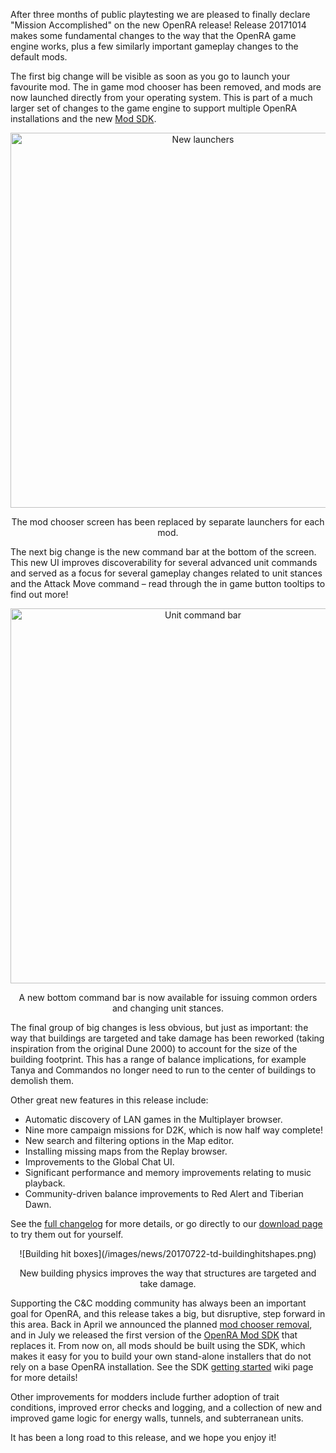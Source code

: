 After three months of public playtesting we are pleased to finally declare "Mission Accomplished" on the new OpenRA release!  Release 20171014 makes some fundamental changes to the way that the OpenRA game engine works, plus a few similarly important gameplay changes to the default mods.

The first big change will be visible as soon as you go to launch your favourite mod.  The in game mod chooser has been removed, and mods are now launched directly from your operating system.  This is part of a much larger set of changes to the game engine to support multiple OpenRA installations and the new [Mod SDK](https://github.com/OpenRA/OpenRAModSDK).

<div style="text-align:center" markdown="1">
<img src="/images/news/20171014-dmg.png" width="600" alt="New launchers">

The mod chooser screen has been replaced by separate launchers for each mod.
</div>

The next big change is the new command bar at the bottom of the screen.  This new UI improves discoverability for several advanced unit commands and served as a focus for several gameplay changes related to unit stances and the Attack Move command – read through the in game button tooltips to find out more!

<div style="text-align:center" markdown="1">
<img src="/images/news/20171014-commandbar.png" width="600" alt="Unit command bar">

A new bottom command bar is now available for issuing common orders and changing unit stances.
</div>

The final group of big changes is less obvious, but just as important: the way that buildings are targeted and take damage has been reworked (taking inspiration from the original Dune 2000) to account for the size of the building footprint.  This has a range of balance implications, for example Tanya and Commandos no longer need to run to the center of buildings to demolish them.

Other great new features in this release include:

  * Automatic discovery of LAN games in the Multiplayer browser.
  * Nine more campaign missions for D2K, which is now half way complete!
  * New search and filtering options in the Map editor.
  * Installing missing maps from the Replay browser.
  * Improvements to the Global Chat UI.
  * Significant performance and memory improvements relating to music playback.
  * Community-driven balance improvements to Red Alert and Tiberian Dawn.

See the [full changelog](https://github.com/OpenRA/OpenRA/wiki/Changelog/a67b1a681084e32579d4ef9e92afbb3207ed441e) for more details, or go directly to our [download page](/download/) to try them out for yourself.

<div style="text-align:center" markdown="1">
![Building hit boxes](/images/news/20170722-td-buildinghitshapes.png)

New building physics improves the way that structures are targeted and take damage.
</div>

Supporting the C&C modding community has always been an important goal for OpenRA, and this release takes a big, but disruptive, step forward in this area.
Back in April we announced the planned [mod chooser removal](/news/release-20170421/), and in July we released the first version of the [OpenRA Mod SDK](/news/playtest-20170722/) that replaces it.  From now on, all mods should be built using the SDK, which makes it easy for you to build your own stand-alone installers that do not rely on a base OpenRA installation.  See the SDK [getting started](https://github.com/OpenRA/OpenRAModSDK/wiki/Getting-Started) wiki page for more details!

Other improvements for modders include further adoption of trait conditions, improved error checks and logging, and a collection of new and improved game logic for energy walls, tunnels, and subterranean units.

It has been a long road to this release, and we hope you enjoy it!